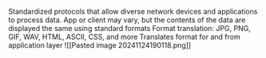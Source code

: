 Standardized protocols that allow diverse network devices and applications to process data. 
	App or client may vary, but the contents of the data are displayed the same using standard formats 
	Format translation:
	JPG, PNG, GIF, WAV, HTML, ASCII, CSS, and more 
Translates format for and from application layer 
![[Pasted image 20241124190118.png]]

